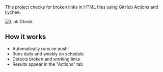 This project checks for broken links in HTML files using GitHub Actions and Lychee.

![Link Check](https://github.com/himanshuchaudhary/my-website2/actions/workflows/link-check.yml/badge.svg)


## How it works

- Automatically runs on push
- Runs daily and weekly on schedule
- Detects broken and working links
- Results appear in the "Actions" tab
